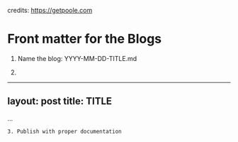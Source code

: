 credits: https://getpoole.com
# Front matter for the Blogs
1. Name the blog: YYYY-MM-DD-TITLE.md
2. ```markdown
  ---
  layout: post
  title: TITLE
  ---
  ...
  ```
3. Publish with proper documentation